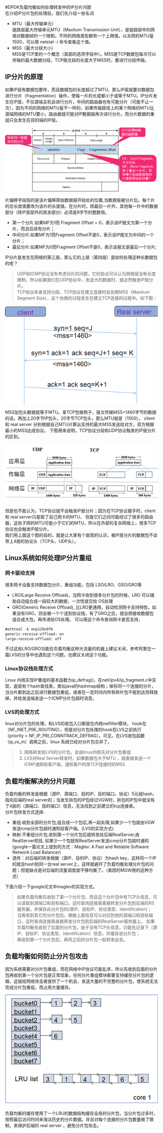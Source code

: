 #DPDK负载均衡如何处理转发中的IP分片问题  
在介绍IP分片包的处理前，我们先介绍一些名词  

- MTU（最大传输单元）   
  链路层最大传输单元MTU（Maxitum Transmission Unit），是链路层中的网络对数据帧的一个限制，不同的网络类型都有一个上限值。以太网的MTU是1500，可以用 netstat -i 命令查看这个值。 
- MSS（最大分段大小）  
  MSS是TCP里的一个概念（首部的选项字段中）。MSS是TCP数据包每次可以传输的最大数据分段，TCP报文段的长度大于MSS时，要进行分段传输。  

## IP分片的原理
      
   如果IP层有数据包要传，而且数据包的长度超过了MTU，那么IP层就要对数据包进行分片（fragmentation）操作，使每一片的长度都小于或等于MTU。IP分片发生在IP层，不仅源端主机会进行分片，中间的路由器也有可能分片（可能不止一次），因为不同的网络的MTU是不一样的，如果传输路径上的某个网络的MTU比源端网络的MTU要小，路由器就可能对IP数据报再次进行分片。而分片数据的重组只会发生在目的端的IP层。  
   
 ![ip协议中有关IP分片的](./images/ip_head_frag.png)

片偏移字段指的是该片偏移原始数据报开始处的位置,当数据报被分片后，每个片的总长度值要改为该片的长度值。在分片时，除最后一片外，其他每一片中的数据部分（除IP首部外的其余部分）必须是8字节的整数倍。
- 第一个分片:如果MF为1而 Fragment Offset = 0，表示该IP报文为第一个分片，而且后续有分片；
- 中间分片:如果MF为1而Fragment Offset不是0，表示该IP报文为中间的一个分片；
- 最后分片:如果MF为0而Fragment Offset不是0，表示该报文是最后一个分片;

IP分片是发生在网络的第三层，那么它的上层（第四层）是如何处理这种长数据包的呢？  
> UDP和ICMP协议没有考虑分片的问题，它的协议可以认为网络层没有长度限制，所以如果我们在UDP协议中，发送大的数据时，就必然触发IP层分片。  
> TCP协议本身支持分段，TCP协议在建立连接时会协商MSS（Maxitum Segment Size），这个协商的过程发生在建立TCP连接的过程中。如下图：

 ![tcp握手](./images/tcp_create_frag.png)
 
MSS加包头数据就等于MTU。拿TCP包做例子，报文传输MSS=1460字节的数据的话，再加上20字节IP包头，20字节TCP包头，那么MTU就是（1500）。
client 和 real server  分别根据自己MTU计算出支持的最大MSS发送给对方，双方根据最小的MSS达成协议。
下图用来说明，TCP协议分段和UDP协议触发的IP层分片的区别。
 
 ![tcp和udb触发分片的区别](./images/tcp_tran_frag.png)
 
 但是也不能认为，TCP协议就不会触发IP层分片；因为在TCP协议握手时，client 和 real server只是取了自己网卡的MTU， 但是它们之间可能经过了很多的路由器，这些子网的MTU可能小于它们的MTU，所以在外部的复杂网络上，很多TCP协议也会触发IP层分片。  
 我们用上面这个图的目的，就是让大家有个直观的认识，被IP层分片的数据包不会带上4层的协议头（TCP头、UDP头）。  
 
 
 
 
## Linux系统如何处理IP分片重组

### 网卡驱动支持 
很多网卡设备支持数据包分片、重组功能，包括 LSO/LRO、GSO/GRO等
- LRO(Large Receive Offload)，当网卡收到很多分片包的时候，LRO 可以辅助自动组合成一段较大的数据，一次性提交给 OS处理
- GRO(Generic Receive Offload), 比LRO更通用，自动检测网卡支持特性，如果没有GRO，则会被一个个送到协议栈，有了GRO之后，就会把接收数据包组合成大包，再传递给OS处理。
可以用这个命令查询网卡是否支持，

```text
#ethtool -k enp129s0f0
generic-receive-offload: on
large-receive-offload: off
```

不过这些LRO/GRO功能在负载均衡这种大流量的机器上建议关闭，参考阿里在一篇LVS的分享中也遇到这个问题，也建议关闭这个功能。  

### Linux协议栈处理方式  
Linux 内核实现IP重组的基本函数为ip_defrag()，在net/ipv4/ip_fragment.c中实现，底层有个hash查找表，类似java的hashmap结构；保存同一个连接的分片，当分片都到达之后进行数据包重组，或者在一定时间内所有碎片包不能到达而释放掉，并给发送端发送一个ICMP分片包超时消息。  

### LVS的处理方式  
linux对分片包的处理，和LVS的收包入口都是在内核netfilter模块， hook在（NF_INET_PRE_ROUTING），但是对分片包处理的hook在LVS之前执行（priority = NF_IP_PRI_CONNTRACK_DEFRAG）。可见，在LVS收包函数（ip_vs_in）调用之前，linux 系统已经对分片包合并了。
>1. 网络转发到LVS的分片包，会由linux内核先对分片包重组  
>2. LVS对Real Server转发时，如果数据包大于MTU ，就直接发送一个ICMP通知给客户端，通知客户的改TCP连接时的MSS  

## 负载均衡解决的分片问题

  负载均衡的转发是根据（源IP、源端口、目的IP、目的端口、协议）5元组hash，指向后端的real server的；当发生拆包的IP包经过VGW时，拆包的IP包中就没有了4层的（源端口、目的端口）信息，无法找到之前建立的tcp连接表。  
分片包转发方式选择:  
- 重组:收到全部的分片包,组合成一个包后,再一起处理,如果少一个包就由VGW发送icmp分片包超时通知给客户端。(LVS的实现方式)
- 映射:不重组分片包,收到第一个分片包后就转发给后端RealServer,由RealServer校验, 如果少一个包就有RealServer发送icmp分片包超时通知(google一篇论文上提到的方式：Maglev: A Fast and Reliable Software Network Load Balancer)
- 透传：对后端的转发根据（源IP、目的IP、协议）为hash key，这样同一个IP的就会hash到同一台real server上，这样就避开了负载均衡处理分片包的问题；但是缺点是对后端的流量调度就不够均衡了。（美团的MGW用的这种方式）  

下面介绍一下google论文中maglev的实现方式。  
> 如果负载均衡先收到了第一个分片包，而且这个分片包中有TCP头信息，可以读取到源端口和目标端口，这时查询连接表直接转发分片包到后端的RS服务器，并保存此分片包的(源IP、目标IP、协议类型、Identification)；    
> 当再收到其它的分片包后，根据上面信息可以对应到他的源端口和目标端口，这时查询连接表直接转发分片包到后端的RealServer服务器上。
> 如果负载均衡先收到了后面的分片包，由于没有TCP头信息，只能先记录下（源IP、目标IP、协议类型、Identification）信息，并缓存该分片包；  
> 再收到第一个分片包后，再将之前的分片包一起转发出去。



## 负载均衡如何防止分片包攻击  
 因为系统需要对分片包重组，而在网络中IP协议可能乱序，所以先收到后面的分片包再收到第一个分片包是正常现象，任何分片重组模块都要支持缓存分片包的逻辑，这就给网络攻击者提供了一个机会，发送大量的不完整的分片包，使系统无法完成分片包重组，而占用大量缓存。

 ![安全回收](./images/lru_frag.png)

 负载均衡的缓存使用了一个LRU的数据结构缓存全局的分片包，当分片包过多时，按照最后访问时间来淘汰历史的分片数据。并且对每个连接的分片包数量做了限制，来保护后端的 real server ，避免分片包攻击。

